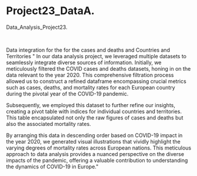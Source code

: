 # Project23_DataA.

Data_Analysis_Project23.

<br>

Data integration for the for the cases and deaths and Countries and Territories
"
In our data analysis project, we leveraged multiple datasets to seamlessly integrate diverse sources of information. Initially, we meticulously filtered the COVID cases and deaths datasets, honing in on the data relevant to the year 2020. 
This comprehensive filtration process allowed us to construct a refined dataframe encompassing crucial metrics such as cases, deaths, and mortality rates for each European country during the pivotal year of the COVID-19 pandemic. 

Subsequently, we employed this dataset to further refine our insights, creating a pivot table with indices for individual countries and territories. This table encapsulated not only the raw figures of cases and deaths but also the associated mortality rates.

By arranging this data in descending order based on COVID-19 impact in the year 2020, we generated visual illustrations that vividly highlight the varying degrees of mortality rates across European nations. This meticulous approach to data analysis provides a nuanced perspective on the diverse impacts of the pandemic, offering a valuable contribution to understanding the dynamics of COVID-19 in Europe."


<br>
